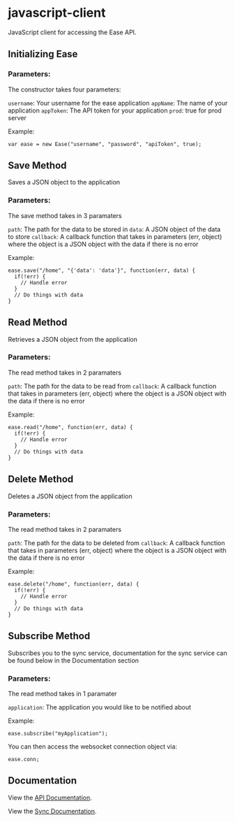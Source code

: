 # javascript-client
JavaScript client for accessing the Ease API.

## Initializing Ease

### Parameters:

The constructor takes four parameters:

`username`: Your username for the ease application
`appName`: The name of your application
`appToken`: The API token for your application
`prod`: true for prod server

Example:
```
var ease = new Ease("username", "password", "apiToken", true);
```

## Save Method

Saves a JSON object to the application

### Parameters:

The save method takes in 3 paramaters

`path`: The path for the data to be stored in
`data`: A JSON object of the data to store
`callback`: A callback function that takes in parameters (err, object) where the object is a JSON object with the data if there is no error

Example:
```
ease.save("/home", "{'data': 'data'}", function(err, data) {
  if(!err) {
    // Handle error
  }
  // Do things with data
}
```

## Read Method

Retrieves a JSON object from the application

### Parameters:

The read method takes in 2 paramaters

`path`: The path for the data to be read from
`callback`: A callback function that takes in parameters (err, object) where the object is a JSON object with the data if there is no error

Example:
```
ease.read("/home", function(err, data) {
  if(!err) {
    // Handle error
  }
  // Do things with data
}
```

## Delete Method

Deletes a JSON object from the application

### Parameters:

The read method takes in 2 paramaters

`path`: The path for the data to be deleted from
`callback`: A callback function that takes in parameters (err, object) where the object is a JSON object with the data if there is no error

Example:
```
ease.delete("/home", function(err, data) {
  if(!err) {
    // Handle error
  }
  // Do things with data
}
```

## Subscribe Method

Subscribes you to the sync service, documentation for the sync service can be found below in the Documentation section

### Parameters:

The read method takes in 1 paramater

`application`: The application you would like to be notified about

Example:
```
ease.subscribe("myApplication");
```

You can then access the websocket connection object via:
```
ease.conn;
```


## Documentation

View the [API Documentation](https://github.com/EaseApp/web-backend#data-api-documentation).

View the [Sync Documentation](https://github.com/EaseApp/web-backend#sync-endpoint-for-realtime).
